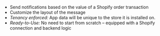 - Send notifications based on the value of a Shopify order transaction
- Customize the layout of the message
- _Tenancy enforced:_ App data will be unique to the store it is installed on.
- _Ready-to-Use:_ No need to start from scratch – equipped with a Shopify connection and backend logic
